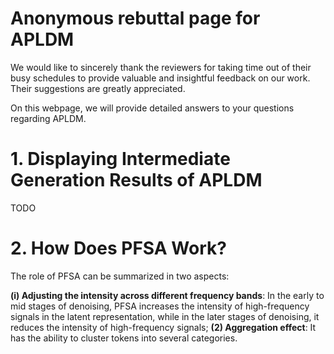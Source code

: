 # Anonymous rebuttal page for APLDM
We would like to sincerely thank the reviewers for taking time out of their busy schedules to provide valuable and insightful feedback on our work. Their suggestions are greatly appreciated.

On this webpage, we will provide detailed answers to your questions regarding APLDM.

# 1. Displaying Intermediate Generation Results of APLDM
TODO

# 2. How Does PFSA Work?
The role of PFSA can be summarized in two aspects:

**(i) Adjusting the intensity across different frequency bands**: In the early to mid stages of denoising, PFSA increases the intensity of high-frequency signals in the latent representation, while in the later stages of denoising, it reduces the intensity of high-frequency signals;
**(2) Aggregation effect**: It has the ability to cluster tokens into several categories.




